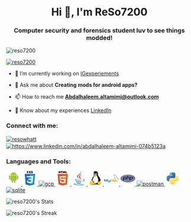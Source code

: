 <h1 align="center">Hi 👋, I'm ReSo7200</h1>
<h3 align="center">Computer security and forensics student luv to see things modded!</h3>

<p align="left"> <img src="https://komarev.com/ghpvc/?username=reso7200&label=Profile%20views&color=0e75b6&style=flat" alt="reso7200" /> </p>

<p align="left"> <a href="https://github.com/ryo-ma/github-profile-trophy"><img src="https://github-profile-trophy.vercel.app/?username=reso7200" alt="reso7200" /></a> </p>

- 🔭 I’m currently working on [IGexperiements](https://github.com/xHookman/IGexperiments)

- 💬 Ask me about **Creating mods for android apps?**

- 📫 How to reach me **Abdalhaleem.altamimi@outlook.com**

- 📄 Know about my experiences [LinkedIn](https://www.linkedin.com/in/abdalhaleem-altamimi)

<h3 align="left">Connect with me:</h3>
<p align="left">
<a href="https://twitter.com/resowhatt" target="blank"><img align="center" src="https://raw.githubusercontent.com/rahuldkjain/github-profile-readme-generator/master/src/images/icons/Social/twitter.svg" alt="resowhatt" height="30" width="40" /></a>
<a href="https://linkedin.com/in/https://www.linkedin.com/in/abdalhaleem-altamimi-074b5123a" target="blank"><img align="center" src="https://raw.githubusercontent.com/rahuldkjain/github-profile-readme-generator/master/src/images/icons/Social/linked-in-alt.svg" alt="https://www.linkedin.com/in/abdalhaleem-altamimi-074b5123a" height="30" width="40" /></a>
</p>

<h3 align="left">Languages and Tools:</h3>
<p align="left"> <a href="https://developer.android.com" target="_blank" rel="noreferrer"> <img src="https://raw.githubusercontent.com/devicons/devicon/master/icons/android/android-original-wordmark.svg" alt="android" width="40" height="40"/> </a> <a href="https://www.w3schools.com/css/" target="_blank" rel="noreferrer"> <img src="https://raw.githubusercontent.com/devicons/devicon/master/icons/css3/css3-original-wordmark.svg" alt="css3" width="40" height="40"/> </a> <a href="https://cloud.google.com" target="_blank" rel="noreferrer"> <img src="https://www.vectorlogo.zone/logos/google_cloud/google_cloud-icon.svg" alt="gcp" width="40" height="40"/> </a> <a href="https://www.w3.org/html/" target="_blank" rel="noreferrer"> <img src="https://raw.githubusercontent.com/devicons/devicon/master/icons/html5/html5-original-wordmark.svg" alt="html5" width="40" height="40"/> </a> <a href="https://www.java.com" target="_blank" rel="noreferrer"> <img src="https://raw.githubusercontent.com/devicons/devicon/master/icons/java/java-original.svg" alt="java" width="40" height="40"/> </a> <a href="https://www.linux.org/" target="_blank" rel="noreferrer"> <img src="https://raw.githubusercontent.com/devicons/devicon/master/icons/linux/linux-original.svg" alt="linux" width="40" height="40"/> </a> <a href="https://www.mysql.com/" target="_blank" rel="noreferrer"> <img src="https://raw.githubusercontent.com/devicons/devicon/master/icons/mysql/mysql-original-wordmark.svg" alt="mysql" width="40" height="40"/> </a> <a href="https://www.php.net" target="_blank" rel="noreferrer"> <img src="https://raw.githubusercontent.com/devicons/devicon/master/icons/php/php-original.svg" alt="php" width="40" height="40"/> </a> <a href="https://postman.com" target="_blank" rel="noreferrer"> <img src="https://www.vectorlogo.zone/logos/getpostman/getpostman-icon.svg" alt="postman" width="40" height="40"/> </a> <a href="https://www.python.org" target="_blank" rel="noreferrer"> <img src="https://raw.githubusercontent.com/devicons/devicon/master/icons/python/python-original.svg" alt="python" width="40" height="40"/> </a> <a href="https://www.sqlite.org/" target="_blank" rel="noreferrer"> <img src="https://www.vectorlogo.zone/logos/sqlite/sqlite-icon.svg" alt="sqlite" width="40" height="40"/> </a> </p>



![reso7200's Stats](https://github-readme-stats.vercel.app/api?username=reso7200&theme=vue-dark&show_icons=true&hide_border=true&count_private=true)

![reso7200's Streak](https://github-readme-streak-stats.herokuapp.com/?user=reso7200&theme=vue-dark&hide_border=true)
